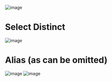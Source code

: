 ![image](https://user-images.githubusercontent.com/60442877/205424354-bb5bce4c-84fa-477b-bf37-c448c51deac5.png)

# Select Distinct

![image](https://user-images.githubusercontent.com/60442877/205424450-9fa1dbe9-3377-4933-8e71-119f60ee0424.png)

# Alias (as can be omitted)

![image](https://user-images.githubusercontent.com/60442877/206076183-a1671c1c-33fa-42c2-ac3d-282a33e767c4.png)
![image](https://user-images.githubusercontent.com/60442877/206076734-f0da5ce9-0007-41e1-8f73-cd228bb2e5d7.png)
